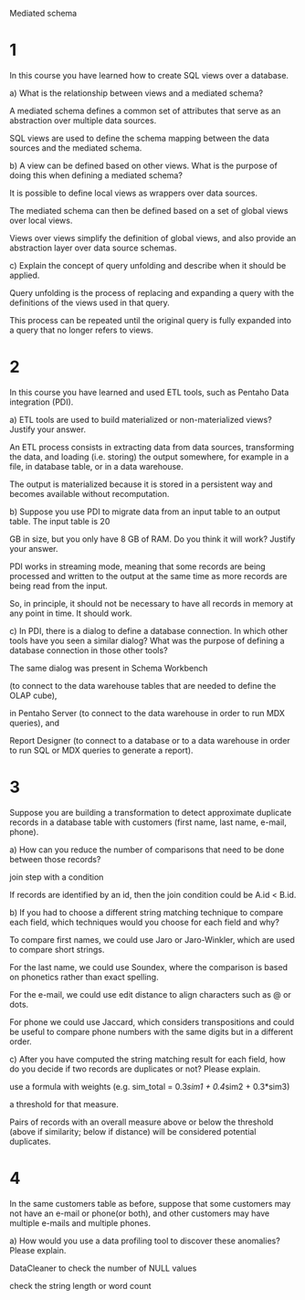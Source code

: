 

Mediated schema

# 1
In this course you have learned how to create SQL views over a database.

a) What is the relationship between views and a mediated schema?

A mediated schema defines a common set of attributes that serve as an abstraction over multiple data sources.

SQL views are used to define the schema mapping between the data sources and the mediated schema.

b) A view can be defined based on other views. What is the purpose of doing this when defining a mediated schema?

It is possible to define local views as wrappers over data sources.

The mediated schema can then be defined based on a set of global views over local views.

Views over views simplify the definition of global views, and also provide an abstraction layer over data source schemas.

c) Explain the concept of query unfolding and describe when it should be applied.

Query unfolding is the process of replacing and expanding a query with the definitions of the views used in that query.

This process can be repeated until the original query is fully expanded into a query that no longer refers to views.
# 2
In this course you have learned and used ETL tools, such as Pentaho Data integration (PDI).

a) ETL tools are used to build materialized or non-materialized views? Justify your answer.

An ETL process consists in extracting data from data sources, transforming the data, and loading (i.e. storing) the output somewhere, for example in a file, in database table, or in a data warehouse.

The output is materialized because it is stored in a persistent way and becomes available without recomputation.

b) Suppose you use PDI to migrate data from an input table to an output table. The input table is 20

GB in size, but you only have 8 GB of RAM. Do you think it will work? Justify your answer.

PDI works in streaming mode, meaning that some records are being processed and written to the output at the same time as more records are being read from the input.

So, in principle, it should not be necessary to have all records in memory at any point in time. It should work.

c) In PDI, there is a dialog to define a database connection. In which other tools have you seen a similar dialog? What was the purpose of defining a database connection in those other tools?

The same dialog was present in Schema Workbench

(to connect to the data warehouse tables that are needed to define the OLAP cube),

in Pentaho Server (to connect to the data warehouse in order to run MDX queries), and

Report Designer (to connect to a database or to a data warehouse in order to run SQL or MDX queries to generate a report).
# 3
Suppose you are building a transformation to detect approximate duplicate records in a database table with customers (first name, last name, e-mail, phone).

a) How can you reduce the number of comparisons that need to be done between those records?

join step with a condition

If records are identified by an id, then the join condition could be A.id < B.id.

b) If you had to choose a different string matching technique to compare each field, which techniques would you choose for each field and why?

To compare first names, we could use Jaro or Jaro-Winkler, which are used to compare short strings.

For the last name, we could use Soundex, where the comparison is based on phonetics rather than exact spelling.

For the e-mail, we could use edit distance to align characters such as @ or dots.

For phone we could use Jaccard, which considers transpositions and could be useful to compare phone numbers with the same digits but in a different order.

c) After you have computed the string matching result for each field, how do you decide if two records are duplicates or not? Please explain.

use a formula with weights (e.g. sim_total = 0.3*sim1 + 0.4*sim2 + 0.3*sim3)

a threshold for that measure.

Pairs of records with an overall measure above or below the threshold (above if similarity; below if distance) will be considered potential duplicates.

# 4
In the same customers table as before, suppose that some customers may not have an e-mail or phone(or both), and other customers may have multiple e-mails and multiple phones.

a) How would you use a data profiling tool to discover these anomalies? Please explain.

DataCleaner to check the number of NULL values

check the string length or word count